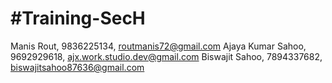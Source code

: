#Training-SecH
=============

Manis Rout, 9836225134, routmanis72@gmail.com
Ajaya Kumar Sahoo, 9692929618, ajx.work.studio.dev@gmail.com
Biswajit Sahoo, 7894337682, biswajitsahoo87636@gmail.com
